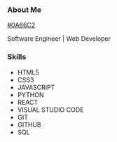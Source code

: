 ### About Me 

[#0A66C2](https://www.linkedin.com/in/jay-y-lim/)

Software Engineer | Web Developer

### Skills
* HTML5
* CSS3
* JAVASCRIPT
* PYTHON
* REACT
* VISUAL STUDIO CODE
* GIT
* GITHUB
* SQL
